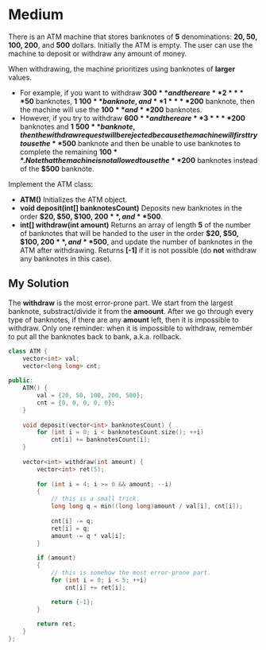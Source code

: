 # Medium

There is an ATM machine that stores banknotes of **5** denominations: **20, 50, 100, 200**, and **500** dollars. Initially the ATM is empty. The user can use the machine to deposit or withdraw any amount of money.

When withdrawing, the machine prioritizes using banknotes of **larger** values.

- For example, if you want to withdraw **$300** and there are **2** **$50** banknotes, **1** **$100** banknote, and **1** **$200** banknote, then the machine will use the **$100** and **$200** banknotes.
- However, if you try to withdraw **$600** and there are **3** **$200** banknotes and **1** **$500** banknote, then the withdraw request will be rejected because the machine will first try to use the **$500** banknote and then be unable to use banknotes to complete the remaining **$100**. Note that the machine is not allowed to use the **$200** banknotes instead of the **$500** banknote.

Implement the ATM class:

- **ATM()** Initializes the ATM object.
- **void deposit(int[] banknotesCount)** Deposits new banknotes in the order **$20, $50, $100, $200**, and **$500**.
- **int[] withdraw(int amount)** Returns an array of length **5** of the number of banknotes that will be handed to the user in the order **$20, $50, $100, $200**, and **$500**, and update the number of banknotes in the ATM after withdrawing. Returns **[-1]** if it is not possible (do **not** withdraw any banknotes in this case).

## My Solution

The **withdraw** is the most error-prone part.
We start from the largest banknote, substract/divide it from the **amoount**.
After we go through every type of banknotes, if there are any **amount** left,
then it is impossible to withdraw.
Only one reminder: when it is impossible to withdraw, remember to put all the banknotes back to bank, a.k.a. rollback.

```cpp
class ATM {
    vector<int> val;
    vector<long long> cnt;
    
public:
    ATM() {
        val = {20, 50, 100, 200, 500};
        cnt = {0, 0, 0, 0, 0};
    }
    
    void deposit(vector<int> banknotesCount) {
        for (int i = 0; i < banknotesCount.size(); ++i)
            cnt[i] += banknotesCount[i];
    }
    
    vector<int> withdraw(int amount) {
        vector<int> ret(5);
        
        for (int i = 4; i >= 0 && amount; --i)
        {
            // this is a small trick.
            long long q = min((long long)amount / val[i], cnt[i]);
            
            cnt[i] -= q;
            ret[i] = q;
            amount -= q * val[i];
        }
        
        if (amount)
        {
            // this is somehow the most error-prone part.
            for (int i = 0; i < 5; ++i)
                cnt[i] += ret[i];

            return {-1};
        }
        
        return ret;
    }
};
```